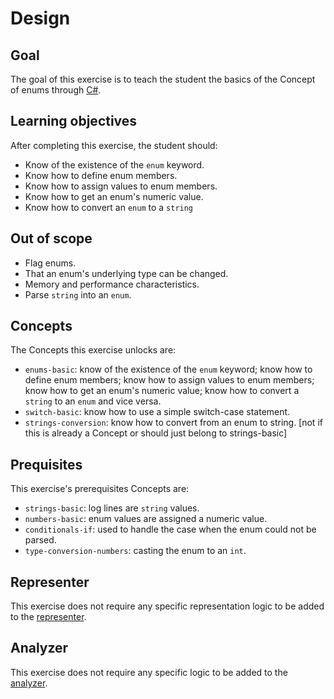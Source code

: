# Design

## Goal

The goal of this exercise is to teach the student the basics of the Concept of enums through [C#][docs.microsoft.com-enum].

## Learning objectives

After completing this exercise, the student should:

- Know of the existence of the `enum` keyword.
- Know how to define enum members.
- Know how to assign values to enum members.
- Know how to get an enum's numeric value.
- Know how to convert an `enum` to a `string`

## Out of scope

- Flag enums.
- That an enum's underlying type can be changed.
- Memory and performance characteristics.
- Parse `string` into an `enum`.

## Concepts

The Concepts this exercise unlocks are:

- `enums-basic`: know of the existence of the `enum` keyword; know how to define enum members; know how to assign values to enum members; know how to get an enum's numeric value; know how to convert a `string` to an `enum` and vice versa.
- `switch-basic`: know how to use a simple switch-case statement.
- `strings-conversion`: know how to convert from an enum to string. [not if this is already a Concept or should just belong to strings-basic]

## Prequisites

This exercise's prerequisites Concepts are:

- `strings-basic`: log lines are `string` values.
- `numbers-basic`: enum values are assigned a numeric value.
- `conditionals-if`: used to handle the case when the enum could not be parsed.
- `type-conversion-numbers`: casting the enum to an `int`.

## Representer

This exercise does not require any specific representation logic to be added to the [representer][representer].

## Analyzer

This exercise does not require any specific logic to be added to the [analyzer][analyzer].

[analyzer]: https://github.com/exercism/csharp-analyzer
[representer]: https://github.com/exercism/csharp-representer
[docs.microsoft.com-enum]: https://docs.microsoft.com/en-us/dotnet/csharp/language-reference/builtin-types/enum
